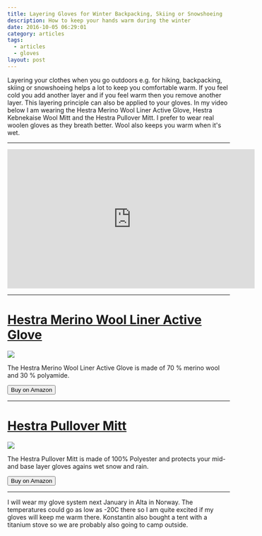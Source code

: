 ```yaml
---
title: Layering Gloves for Winter Backpacking, Skiing or Snowshoeing
description: How to keep your hands warm during the winter
date: 2016-10-05 06:29:01
category: articles
tags:
  - articles
  - gloves
layout: post
---
```


Layering your clothes when you go outdoors e.g. for hiking, backpacking, skiing or snowshoeing helps a lot to keep you comfortable warm. If you feel cold you add another layer and if you feel warm then you remove another layer. This layering principle can also be applied to your gloves. In my video below I am wearing the Hestra Merino Wool Liner Active Glove, Hestra Kebnekaise Wool Mitt and the Hestra Pullover Mitt. I prefer to wear real woolen gloves as they breath better. Wool also keeps you warm when it's wet.

---

<iframe width="560" height="315" src="https://www.youtube.com/embed/0TThszWrnj4" frameborder="0" allowfullscreen></iframe>

---

<h1><a href="http://amzn.to/2geLSEo" target="_blank" rel="nofollow">Hestra Merino Wool Liner Active Glove </a></h1>

<a target="_blank"  href="https://www.amazon.com/gp/product/B01N0AUUV9/ref=as_li_tl?ie=UTF8&camp=1789&creative=9325&creativeASIN=B01N0AUUV9&linkCode=as2&tag=hikeve-20&linkId=9db75dae8e158396cb5637e1144313b7"><img border="0" src="//ws-na.amazon-adsystem.com/widgets/q?_encoding=UTF8&MarketPlace=US&ASIN=B01N0AUUV9&ServiceVersion=20070822&ID=AsinImage&WS=1&Format=_SL250_&tag=hikeve-20" ></a><img src="//ir-na.amazon-adsystem.com/e/ir?t=hikeve-20&l=am2&o=1&a=B01N0AUUV9" width="1" height="1" border="0" alt="" style="border:none !important; margin:0px !important;" />

The Hestra Merino Wool Liner Active Glove is made of 70 % merino wool and 30 % polyamide.

<a href="http://amzn.to/2geLSEo" target="_blank" rel="nofollow"><button type="button" class="btn btn-warning">Buy on Amazon</button></a>

---

<h1><a href="http://amzn.to/2gePI0u" target="_blank" rel="nofollow">Hestra Pullover Mitt</a></h1>

<a target="_blank"  href="https://www.amazon.com/gp/product/B00FMX7TZ4/ref=as_li_tl?ie=UTF8&camp=1789&creative=9325&creativeASIN=B00FMX7TZ4&linkCode=as2&tag=hikeve-20&linkId=9ca76708b29aee3a07e76203be542fac"><img border="0" src="//ws-na.amazon-adsystem.com/widgets/q?_encoding=UTF8&MarketPlace=US&ASIN=B00FMX7TZ4&ServiceVersion=20070822&ID=AsinImage&WS=1&Format=_SL250_&tag=hikeve-20" ></a><img src="//ir-na.amazon-adsystem.com/e/ir?t=hikeve-20&l=am2&o=1&a=B00FMX7TZ4" width="1" height="1" border="0" alt="" style="border:none !important; margin:0px !important;" />

The Hestra Pullover Mitt is made of 100% Polyester and protects your mid- and base layer gloves agains wet snow and rain.

<a href="http://amzn.to/2gePI0u" target="_blank" rel="nofollow"><button type="button" class="btn btn-warning">Buy on Amazon</button></a>

---

I will wear my glove system next January in Alta in Norway. The temperatures could go as low as -20C there so I am quite excited if my gloves will keep me warm there. Konstantin also bought a tent with a titanium stove so we are probably also going to camp outside.
